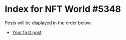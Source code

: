 # Index for NFT World #5348
Posts will be displayed in the order below:

- [Your first post](./001-first.md)

